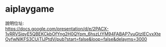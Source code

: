 # aiplaygame  
說明位址:  
https://docs.google.com/presentation/d/e/2PACX-1vRRVSiqyE5QBEKCkbOfYng2H0QYpm_6hszLtYM94FABAP7vuGtzlECvxXteOyfwNlKFS3CUiTlJPtdV/pub?start=false&loop=false&delayms=3000

